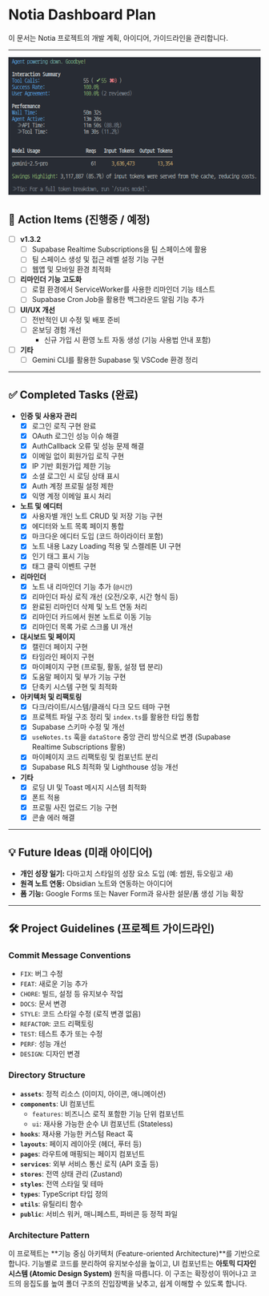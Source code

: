 # Notia Dashboard Plan

이 문서는 Notia 프로젝트의 개발 계획, 아이디어, 가이드라인을 관리합니다.

---

![alt text](image.png)

## 🎯 Action Items (진행중 / 예정)

- [ ] **v1.3.2**
    - [ ] Supabase Realtime Subscriptions을 팀 스페이스에 활용
    - [ ] 팀 스페이스 생성 및 접근 레벨 설정 기능 구현
    - [ ] 웹앱 및 모바일 환경 최적화
- [ ] **리마인더 기능 고도화**
    - [ ] 로컬 환경에서 ServiceWorker를 사용한 리마인더 기능 테스트
    - [ ] Supabase Cron Job을 활용한 백그라운드 알림 기능 추가
- [ ] **UI/UX 개선**
    - [ ] 전반적인 UI 수정 및 배포 준비
    - [ ] 온보딩 경험 개선
        -   신규 가입 시 환영 노트 자동 생성 (기능 사용법 안내 포함)
- [ ] **기타**
    - [ ] Gemini CLI를 활용한 Supabase 및 VSCode 환경 정리

---

## ✅ Completed Tasks (완료)

- **인증 및 사용자 관리**
    - [x] 로그인 로직 구현 완료
    - [x] OAuth 로그인 성능 이슈 해결
    - [x] AuthCallback 오류 및 성능 문제 해결
    - [x] 이메일 없이 회원가입 로직 구현
    - [x] IP 기반 회원가입 제한 기능
    - [x] 소셜 로그인 시 로딩 상태 표시
    - [x] Auth 계정 프로필 설정 제한
    - [x] 익명 계정 이메일 표시 처리
- **노트 및 에디터**
    - [x] 사용자별 개인 노트 CRUD 및 저장 기능 구현
    - [x] 에디터와 노트 목록 페이지 통합
    - [x] 마크다운 에디터 도입 (코드 하이라이터 포함)
    - [x] 노트 내용 Lazy Loading 적용 및 스켈레톤 UI 구현
    - [x] 인기 태그 표시 기능
    - [x] 태그 클릭 이벤트 구현
- **리마인더**
    - [x] 노트 내 리마인더 기능 추가 (`@시간`)
    - [x] 리마인더 파싱 로직 개선 (오전/오후, 시간 형식 등)
    - [x] 완료된 리마인더 삭제 및 노트 연동 처리
    - [x] 리마인더 카드에서 원본 노트로 이동 기능
    - [x] 리마인더 목록 가로 스크롤 UI 개선
- **대시보드 및 페이지**
    - [x] 캘린더 페이지 구현
    - [x] 타임라인 페이지 구현
    - [x] 마이페이지 구현 (프로필, 활동, 설정 탭 분리)
    - [x] 도움말 페이지 및 부가 기능 구현
    - [x] 단축키 시스템 구현 및 최적화
- **아키텍처 및 리팩토링**
    - [x] 다크/라이트/시스템/클래식 다크 모드 테마 구현
    - [x] 프로젝트 파일 구조 정리 및 `index.ts`를 활용한 타입 통합
    - [x] Supabase 스키마 수정 및 개선
    - [x] `useNotes.ts` 훅을 `dataStore` 중앙 관리 방식으로 변경 (Supabase Realtime Subscriptions 활용)
    - [x] 마이페이지 코드 리팩토링 및 컴포넌트 분리
    - [x] Supabase RLS 최적화 및 Lighthouse 성능 개선
- **기타**
    - [x] 로딩 UI 및 Toast 메시지 시스템 최적화
    - [x] 폰트 적용
    - [x] 프로필 사진 업로드 기능 구현
    - [x] 콘솔 에러 해결

---

## 💡 Future Ideas (미래 아이디어)

- **개인 성장 일기:** 다마고치 스타일의 성장 요소 도입 (예: 썸원, 듀오링고 새)
- **원격 노트 연동:** Obsidian 노트와 연동하는 아이디어
- **폼 기능:** Google Forms 또는 Naver Form과 유사한 설문/폼 생성 기능 확장

---

## 🛠️ Project Guidelines (프로젝트 가이드라인)

### Commit Message Conventions

- `FIX`: 버그 수정
- `FEAT`: 새로운 기능 추가
- `CHORE`: 빌드, 설정 등 유지보수 작업
- `DOCS`: 문서 변경
- `STYLE`: 코드 스타일 수정 (로직 변경 없음)
- `REFACTOR`: 코드 리팩토링
- `TEST`: 테스트 추가 또는 수정
- `PERF`: 성능 개선
- `DESIGN`: 디자인 변경

### Directory Structure

- **`assets`**: 정적 리소스 (이미지, 아이콘, 애니메이션)
- **`components`**: UI 컴포넌트
    - `features`: 비즈니스 로직 포함한 기능 단위 컴포넌트
    - `ui`: 재사용 가능한 순수 UI 컴포넌트 (Stateless)
- **`hooks`**: 재사용 가능한 커스텀 React 훅
- **`layouts`**: 페이지 레이아웃 (헤더, 푸터 등)
- **`pages`**: 라우트에 매핑되는 페이지 컴포넌트
- **`services`**: 외부 서비스 통신 로직 (API 호출 등)
- **`stores`**: 전역 상태 관리 (Zustand)
- **`styles`**: 전역 스타일 및 테마
- **`types`**: TypeScript 타입 정의
- **`utils`**: 유틸리티 함수
- **`public`**: 서비스 워커, 매니페스트, 파비콘 등 정적 파일

### Architecture Pattern

이 프로젝트는 **기능 중심 아키텍처 (Feature-oriented Architecture)**를 기반으로 합니다. 기능별로 코드를 분리하여 유지보수성을 높이고, UI 컴포넌트는 **아토믹 디자인 시스템 (Atomic Design System)** 원칙을 따릅니다. 이 구조는 확장성이 뛰어나고 코드의 응집도를 높여 폴더 구조의 진입장벽을 낮추고, 쉽게 이해할 수 있도록 합니다.